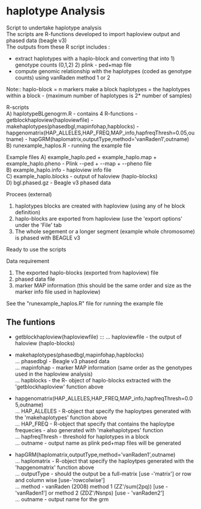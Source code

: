 # haplotype Analysis
Script to undertake haplotype analysis  
The scripts are R-functions developed to import haploview output and phased data (beagle v3)  
The outputs from these R script includes :  
  - extract haplotypes with a haplo-block and converting that into 1) genotype counts (0,1,2) 2) plink - ped+map file  
  - compute genomic relationship with the haplotypes (coded as genotype counts) using vanRaden method 1 or 2  

Note:: 
  haplo-block = n markers make a block
  haplotypes = the haplotypes within a block -  (maximum number of haplotypes is 2* number of samples)

R-scripts  
A) haplotypeBLgenogrm.R - contains 4 R-functions
    - getblockhaploview(haploviewfile)
    - makehaplotypes(phasedbgl,mapinfohap,hapblocks)
    - hapgenomatrix(HAP_ALLELES,HAP_FREQ,MAP_info,hapfreqThresh=0.05,outname)
    - hapGRM(haplomatrix,outputType,method='vanRaden1',outname)
B) runexample_haplos.R - running the example file

Example files 
A) example_haplo.ped + example_haplo.map + example_haplo.pheno - Plink --ped + --map + --pheno file   
B) example_haplo.info - haploview info file  
C) example_haplo.blocks - output of haloview (haplo-blocks)  
D) bgl.phased.gz - Beagle v3 phased data  

Procees (external)  
1. haplotypes blocks are created with haploview (using any of he block definition)  
2. haplo-blocks are exported from haploview (use the 'export options' under the 'File' tab  
3. The whole segement or a longer segment (example whole chromosome) is phased with BEAGLE v3  

Ready to use the scripts  

Data requirement  
1. The exported haplo-blocks (exported from haploview) file  
2. phased data file  
3. marker MAP information (this should be the same order and size as the marker info file used in haploview)   

See the "runexample_haplos.R" file for running the example file  

## The funtions  
- getblockhaploview(haploviewfile) :::
    ... haploviewfile - the output of haloview (haplo-blocks)  

- makehaplotypes(phasedbgl,mapinfohap,hapblocks)  
    ... phasedbgl - Beagle v3 phased data  
    ... mapinfohap - marker MAP information (same order as the genotypes used in the haploview analysis)  
    ... hapblocks - the R- object of haplo-blocks extracted with the 'getblockhaploview' function above  

- hapgenomatrix(HAP_ALLELES,HAP_FREQ,MAP_info,hapfreqThresh=0.05,outname)  
    ... HAP_ALLELES - R-object that specify the haploytpes generated with the 'makehaplotypes' function above  
    ... HAP_FREQ - R-object that specify that contains the haploytpe frequecies - also generated with 'makehaplotypes' function  
    ... hapfreqThresh - threshold for haplotypes in a block  
    ... outname - output name as plink ped+map files will be generated  

- hapGRM(haplomatrix,outputType,method='vanRaden1',outname)  
    ... haplomatrix - R-object that specify the haploytpes generated with the 'hapgenomatrix' function above  
    ... outputType - should the output be a full-matrix [use -'matrix'] or row and column wise [use-'rowcolwise']  
    ... method - vanRaden (2008) method 1 (ZZ'/sum(2pq)) [use - 'vanRaden1'] or method 2 (ZDZ'/Nsnps) [use - 'vanRaden2']  
    ... outname - output name for the grm  

